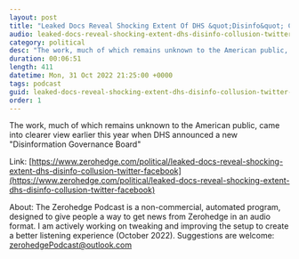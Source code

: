 ```yaml
---
layout: post
title: "Leaked Docs Reveal Shocking Extent Of DHS &quot;Disinfo&quot; Collusion With Twitter, Facebook"
audio: leaked-docs-reveal-shocking-extent-dhs-disinfo-collusion-twitter-facebook-0
category: political
desc: "The work, much of which remains unknown to the American public, came into clearer view earlier this year when DHS announced a new &quot;Disinformation Governance Board&quot;"
duration: 00:06:51
length: 411
datetime: Mon, 31 Oct 2022 21:25:00 +0000
tags: podcast
guid: leaked-docs-reveal-shocking-extent-dhs-disinfo-collusion-twitter-facebook-0
order: 1
---
```

The work, much of which remains unknown to the American public, came into clearer view earlier this year when DHS announced a new &quot;Disinformation Governance Board&quot;

Link: [https://www.zerohedge.com/political/leaked-docs-reveal-shocking-extent-dhs-disinfo-collusion-twitter-facebook](https://www.zerohedge.com/political/leaked-docs-reveal-shocking-extent-dhs-disinfo-collusion-twitter-facebook)

About: The Zerohedge Podcast is a non-commercial, automated program, designed to give people a way to get news from Zerohedge in an audio format.  I am actively working on tweaking and improving the setup to create a better listening experience (October 2022).  Suggestions are welcome: [zerohedgePodcast@outlook.com](mailto:zerohedgePodcast@outlook.com)